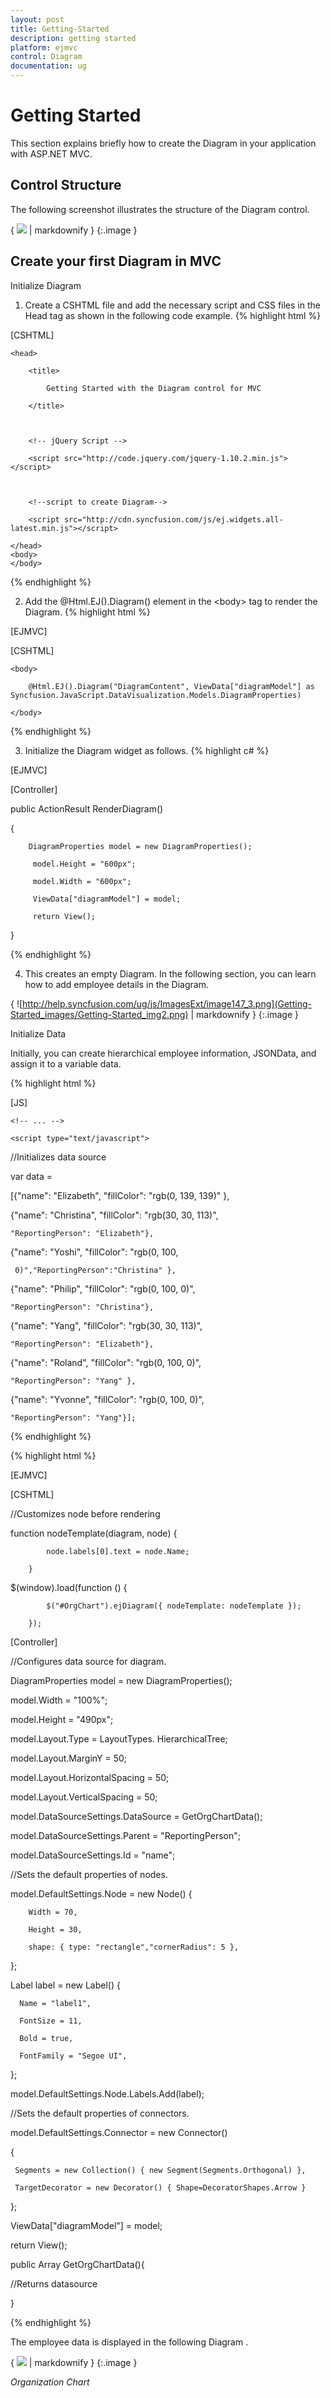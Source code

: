 ```yaml
---
layout: post
title: Getting-Started
description: getting started
platform: ejmvc
control: Diagram
documentation: ug
---
```


# Getting Started

This section explains briefly how to create the Diagram in your application with ASP.NET MVC.

## Control Structure

The following screenshot illustrates the structure of the Diagram control.

{ ![](Getting-Started_images/Getting-Started_img1.png) | markdownify }
{:.image }


## Create your first Diagram in MVC

Initialize Diagram

1. Create a CSHTML file and add the necessary script and CSS files in the Head tag as shown in the following code example.
{% highlight html %}


[CSHTML]

 <html xmlns="http://www.w3.org/1999/xhtml">

    <head>

        <title>

            Getting Started with the Diagram control for MVC

        </title>



        <!-- jQuery Script -->

        <script src="http://code.jquery.com/jquery-1.10.2.min.js"></script>



        <!--script to create Diagram-->

        <script src="http://cdn.syncfusion.com/js/ej.widgets.all-latest.min.js"></script>

    </head>
    <body>
    </body>
</html>



{% endhighlight %}



2. Add the @Html.EJ().Diagram() element in the &lt;body&gt; tag to render the Diagram.
{% highlight html %}


[EJMVC]

[CSHTML]



<html>

    <body>

        @Html.EJ().Diagram("DiagramContent", ViewData["diagramModel"] as Syncfusion.JavaScript.DataVisualization.Models.DiagramProperties)     

    </body>

</html>



{% endhighlight %}



3. Initialize the Diagram widget as follows.
{% highlight c# %}


[EJMVC]

[Controller]



  public ActionResult RenderDiagram()

  {

        DiagramProperties model = new DiagramProperties();

         model.Height = "600px";

         model.Width = "600px"; 

         ViewData["diagramModel"] = model;

         return View();

  }



{% endhighlight %}



4. This creates an empty Diagram. In the following section, you can learn how to add employee details in the Diagram.

{ ![http://help.syncfusion.com/ug/js/ImagesExt/image147_3.png](Getting-Started_images/Getting-Started_img2.png) | markdownify }
{:.image }


Initialize Data

Initially, you can create hierarchical employee information, JSONData, and assign it to a variable data.



{% highlight html %}

[JS] 

<head>

    <!-- ... -->

    <script type="text/javascript">

//Initializes data source

 var data =

  [{"name": "Elizabeth", "fillColor": "rgb(0, 139, 139)" },

   {"name": "Christina", "fillColor": "rgb(30, 30, 113)", 

    "ReportingPerson": "Elizabeth"},

   {"name": "Yoshi", "fillColor": "rgb(0, 100, 

     0)","ReportingPerson":"Christina" },

   {"name": "Philip", "fillColor": "rgb(0, 100, 0)",

    "ReportingPerson": "Christina"},

   {"name": "Yang", "fillColor": "rgb(30, 30, 113)", 

    "ReportingPerson": "Elizabeth"},

   {"name": "Roland", "fillColor": "rgb(0, 100, 0)", 

    "ReportingPerson": "Yang" },

   {"name": "Yvonne", "fillColor": "rgb(0, 100, 0)", 

    "ReportingPerson": "Yang"}];   

  </script>

</head>



{% endhighlight %}



{% highlight html %}

[EJMVC]

[CSHTML]

//Customizes node before rendering

function nodeTemplate(diagram, node) {

            node.labels[0].text = node.Name; 

        } 

 $(window).load(function () {

            $("#OrgChart").ejDiagram({ nodeTemplate: nodeTemplate });

        });



[Controller]

//Configures data source for diagram.

  DiagramProperties model = new DiagramProperties();

  model.Width = "100%";

  model.Height = "490px";

  model.Layout.Type = LayoutTypes. HierarchicalTree;

  model.Layout.MarginY = 50;

  model.Layout.HorizontalSpacing = 50;

  model.Layout.VerticalSpacing = 50;

  model.DataSourceSettings.DataSource = GetOrgChartData();

  model.DataSourceSettings.Parent = "ReportingPerson";

  model.DataSourceSettings.Id = "name";



//Sets the default properties of nodes.

  model.DefaultSettings.Node = new Node() {

        Width = 70, 

        Height = 30, 

        shape: { type: "rectangle","cornerRadius": 5 },

  };

  Label label = new Label() {

      Name = "label1", 

      FontSize = 11,

      Bold = true, 

      FontFamily = "Segoe UI", 

  };

  model.DefaultSettings.Node.Labels.Add(label);

//Sets the default properties of connectors.

  model.DefaultSettings.Connector = new Connector()

  {

     Segments = new Collection() { new Segment(Segments.Orthogonal) },

     TargetDecorator = new Decorator() { Shape=DecoratorShapes.Arrow }

  };

  ViewData["diagramModel"] = model;

  return View();

  public Array GetOrgChartData(){

  //Returns datasource

  }



{% endhighlight %}



The employee data is displayed in the following Diagram .

{ ![](Getting-Started_images/Getting-Started_img3.png) | markdownify }
{:.image }


_Organization Chart_

